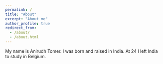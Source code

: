 ```yaml
---
permalink: /
title: "About"
excerpt: "About me"
author_profile: true
redirect_from: 
  - /about/
  - /about.html
---
```


My name is Anirudh Tomer. I was born and raised in India. At 24 I left India to study in Belgium.